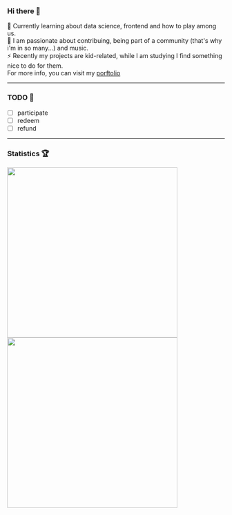 ### Hi there 👋

🔭 Currently learning about data science, frontend and how to play among us.
<br> 🌱 I am passionate about contribuing, being part of a community (that's why i'm in so many...) and music.
<br> ⚡ Recently my projects are kid-related, while I am studying I find something nice to do for them.
<br> For more info, you can visit my [porftolio](https://emys-alb.github.io/)
<br>
- - -
### TODO 📝

- [ ] participate  
- [ ] redeem  
- [ ] refund  

- - -
### Statistics 🏆

<a href="https://github.com/MuxinFeng">
  <img width="394" src="https://github-readme-stats-rho.vercel.app/api?username=MuxinFeng&theme=graywhite&show_icons=true" />
</a>
<a href="https://github.com/MuxinFeng?tab=repositories">
  <img width="394" src="https://github-readme-stats.vercel.app/api/top-langs/?username=MuxinFeng&theme=graywhite&layout=compact" />
</a>
<br>


